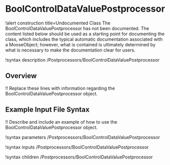 # BoolControlDataValuePostprocessor

!alert construction title=Undocumented Class
The BoolControlDataValuePostprocessor has not been documented. The content listed below should be used as a starting point for
documenting the class, which includes the typical automatic documentation associated with a
MooseObject; however, what is contained is ultimately determined by what is necessary to make the
documentation clear for users.

!syntax description /Postprocessors/BoolControlDataValuePostprocessor

## Overview

!! Replace these lines with information regarding the BoolControlDataValuePostprocessor object.

## Example Input File Syntax

!! Describe and include an example of how to use the BoolControlDataValuePostprocessor object.

!syntax parameters /Postprocessors/BoolControlDataValuePostprocessor

!syntax inputs /Postprocessors/BoolControlDataValuePostprocessor

!syntax children /Postprocessors/BoolControlDataValuePostprocessor
